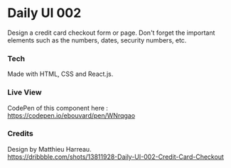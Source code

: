 # Daily UI 002

Design a credit card checkout form or page. Don't forget the important elements such as the numbers, dates, security numbers, etc.

### Tech

Made with HTML, CSS and React.js.

### Live View

CodePen of this component here :\
https://codepen.io/ebouvard/pen/WNrqgao

### Credits

Design by Matthieu Harreau.\
https://dribbble.com/shots/13811928-Daily-UI-002-Credit-Card-Checkout
